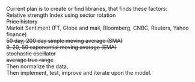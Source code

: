 Current plan is to create or find libraries, that finds these factors:<br />
Relative strength Index using sector rotation<br/>
~~Price history~~<br/>
Market Sentiment (FT, Globe and mail, Bloomberg, CNBC, Reuters, Yahoo finance)<br/>
~~50 day, 200 day simple moving average (SMA)~~<br/>
~~9, 20, 50 exponential moving average (EMA)<br/>~~
~~stochastic oscillator<br/>~~
~~average true range <br/>~~
Then normalize the data,<br/>
Then implement, test, improve and iterate upon the model.
